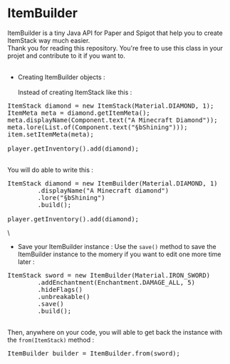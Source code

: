 # ItemBuilder

ItemBuilder is a tiny Java API for Paper and Spigot that help you to create ItemStack way much easier.  
Thank you for reading this repository. You're free to use this class in your projet and contribute to it if you want to.
<br/>
<br/>
- Creating ItemBuilder objects :  
\
Instead of creating ItemStack like this :
<pre>
ItemStack diamond = new ItemStack(Material.DIAMOND, 1);
ItemMeta meta = diamond.getItemMeta();
meta.displayName(Component.text("A Minecraft Diamond"));
meta.lore(List.of(Component.text("§bShining")));
item.setItemMeta(meta);

player.getInventory().add(diamond);
</pre>
\
You will do able to write this :
<pre>
ItemStack diamond = new ItemBuilder(Material.DIAMOND, 1)
        .displayName("A Minecraft diamond")
        .lore("§bShining")
        .build();
        
player.getInventory().add(diamond);
</pre>
\
- Save your ItemBuilder instance :
Use the `save()` method to save the ItemBuilder instance to the momery if you want to edit one more time later :  
<pre>
ItemStack sword = new ItemBuilder(Material.IRON_SWORD)
        .addEnchantment(Enchantment.DAMAGE_ALL, 5)
        .hideFlags()
        .unbreakable()
        .save()
        .build();
</pre>
\
Then, anywhere on your code, you will able to get back the instance with the `from(ItemStack)` method :  
<pre>
ItemBuilder builder = ItemBuilder.from(sword);
</pre>
